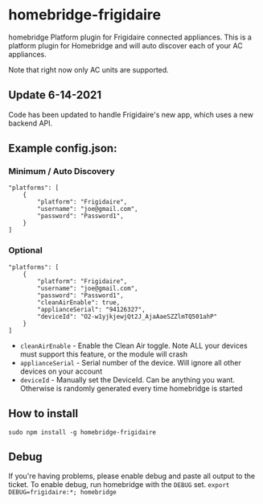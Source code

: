 # homebridge-frigidaire
homebridge Platform plugin for Frigidaire connected appliances.  This is a platform plugin for Homebridge and will auto discover each of your AC appliances.

Note that right now only AC units are supported.

## Update 6-14-2021
Code has been updated to handle Frigidaire's new app, which uses a new backend API.

## Example config.json:
### Minimum / Auto Discovery
	"platforms": [
		{
			"platform": "Frigidaire",
			"username": "joe@gmail.com",
			"password": "Password1",
		}
	]

### Optional
	"platforms": [
		{
			"platform": "Frigidaire",
			"username": "joe@gmail.com",
			"password": "Password1",
			"cleanAirEnable": true,
			"applianceSerial": "94126327",
			"deviceId": "O2-w1yjkjewjQt2J_AjaAaeSZZlmTQ501ahP" 
		}
	]

* ```cleanAirEnable``` - Enable the Clean Air toggle.  Note ALL your devices must support this feature, or the module will crash
* ```applianceSerial``` - Serial number of the device.  Will ignore all other devices on your account
* ```deviceId``` - Manually set the DeviceId. Can be anything you want. Otherwise is randomly generated every time homebridge is started


## How to install

 ```sudo npm install -g homebridge-frigidaire```

## Debug
If you're having problems, please enable debug and paste all output to the ticket.  To enable debug, run homebridge with the ```DEBUG``` set.
```export DEBUG=frigidaire:*; homebridge```
